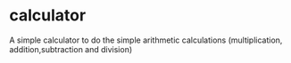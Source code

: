 # calculator
A simple calculator to do the simple arithmetic calculations (multiplication, addition,subtraction and division)
